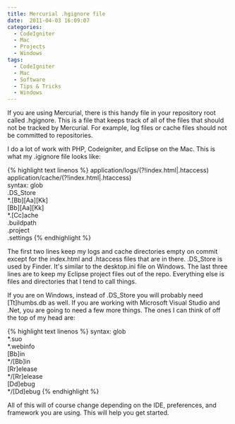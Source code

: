 ```yaml
---
title: Mercurial .hgignore file
date:  2011-04-03 16:09:07
categories:
  - CodeIgniter
  - Mac
  - Projects
  - Windows
tags:
  - CodeIgniter
  - Mac
  - Software
  - Tips & Tricks
  - Windows
---
```


If you are using Mercurial, there is this handy file in your repository root called .hgignore. This is a file that keeps track of all of the files that should not be tracked by Mercurial. For example, log files or cache files should not be committed to repositories.

I do a lot of work with PHP, Codeigniter, and Eclipse on the Mac. This is what my .igignore file looks like:

{% highlight text linenos %}
application/logs/(?!index\.html|\.htaccess)  
application/cache/(?!index\.html|\.htaccess)  
syntax: glob  
.DS_Store  
*.\[Bb\]\[Aa\][Kk]  
\[Bb\]\[Aa\][Kk]  
*.[Cc]ache  
.buildpath  
.project  
.settings
{% endhighlight %}

The first two lines keep my logs and cache directories empty on commit except for the index.html and .htaccess files that are in there. .DS_Store is used by Finder. It's similar to the desktop.ini file on Windows. The last three lines are to keep my Eclipse project files out of the repo. Everything else is files and directories that I tend to call things.

If you are on Windows, instead of .DS_Store you will probably need [Tt]humbs.db as well. If you are working with Microsoft Visual Studio and .Net, you are going to need a few more things. The ones I can think of off the top of my head are:

{% highlight text linenos %}
syntax: glob  
*.suo  
*.webinfo  
[Bb]in  
*/[Bb]in  
[Rr]elease  
*/[Rr]elease  
[Dd]ebug  
*/[Dd]ebug
{% endhighlight %}

All of this will of course change depending on the IDE, preferences, and framework you are using. This will help you get started.
